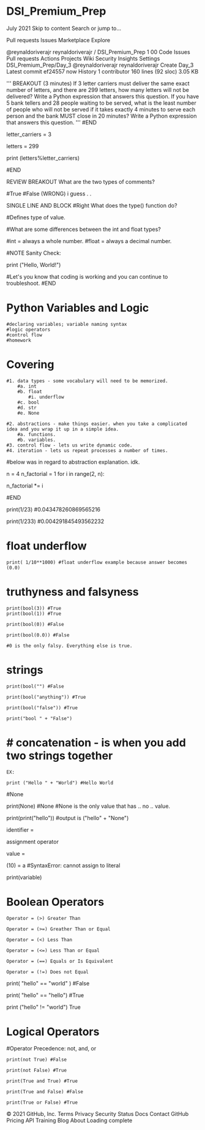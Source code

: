 # DSI_Premium_Prep
July 2021
Skip to content
Search or jump to…

Pull requests
Issues
Marketplace
Explore
 
@reynaldoriverajr 
reynaldoriverajr
/
DSI_Premium_Prep
1
00
Code
Issues
Pull requests
Actions
Projects
Wiki
Security
Insights
Settings
DSI_Premium_Prep/Day_3
@reynaldoriverajr
reynaldoriverajr Create Day_3
Latest commit ef24557 now
 History
 1 contributor
160 lines (92 sloc)  3.05 KB
  
'''
BREAKOUT (3 minutes)
If 3 letter carriers must deliver the same exact number of letters, and there are 299 letters, how many letters will not be delivered? Write a Python expression that answers this question.
If you have 5 bank tellers and 28 people waiting to be served, what is the least number of people who will not be served if it takes exactly 4 minutes to serve each person and the bank MUST close in 20 minutes? Write a Python expression that answers this question.
'''
#END

letter_carriers = 3

letters = 299

print (letters%letter_carriers)

#END

REVIEW BREAKOUT
What are the two types of comments?

#True #False (WRONG) i guess . .

SINGLE LINE AND BLOCK #Right
What does the type() function do?

#Defines type of value.

#What are some differences between the int and float types?

#int = always a whole number.
#float = always a decimal number.

#NOTE
Sanity Check:

print ("Hello, World!")

#Let's you know that coding is working and you can continue to troubleshoot.
#END

# Python Variables and Logic
    #declaring variables; variable naming syntax
    #logic operators
    #control flow
    #homework

# Covering
    #1. data types - some vocabulary will need to be memorized.
        #a. int
        #b. float
            #i. underflow
        #c. bool
        #d. str
        #e. None

    #2. abstractions - make things easier. when you take a complicated idea and you wrap it up in a simple idea.
        #a. functions.
        #b. variables.
    #3. control flow - lets us write dynamic code.
    #4. iteration - lets us repeat processes a number of times.

#below was in regard to abstraction explanation. idk.

n = 4
n_factorial = 1
for i in range(2, n):

n_factorial *= i

#END

print(1/23) #0.043478260869565216

print(1/233) #0.004291845493562232

# float underflow

    print( 1/10**1000) #float underflow example because answer becomes (0.0)

# truthyness and falsyness

    print(bool(3)) #True
    print(bool(1)) #True

    print(bool(0)) #False

    print(bool(0.0)) #False

    #0 is the only falsy. Everything else is true.


# strings

    print(bool("") #False

    print(bool("anything")) #True

    print(bool("false")) #True

    print("bool " + "False")


# # concatenation - is when you add two strings together

    EX:

    print ("Hello " + "World") #Hello World


#None

print(None) #None
#None is the only value that has .. no .. value.

print(print("hello")) #output is ("hello" + "None")


identifier =

assignment operator

value =

(10) = a #SyntaxError: cannot assign to literal

print(variable)

# Boolean Operators

    Operator = (>) Greater Than

    Operator = (>=) Greather Than or Equal

    Operator = (<) Less Than

    Operator = (<=) Less Than or Equal

    Operator = (==) Equals or Is Equivalent

    Operator = (!=) Does not Equal


print( "hello" == "world" ) #False

print( "hello" == "hello") #True

print ("hello" != "world") True

# Logical Operators
 #Operator Precedence: not, and, or

    print(not True) #False

    print(not False) #True

    print(True and True) #True

    print(True and False) #False

    print(True or False) #True

    
© 2021 GitHub, Inc.
Terms
Privacy
Security
Status
Docs
Contact GitHub
Pricing
API
Training
Blog
About
Loading complete
